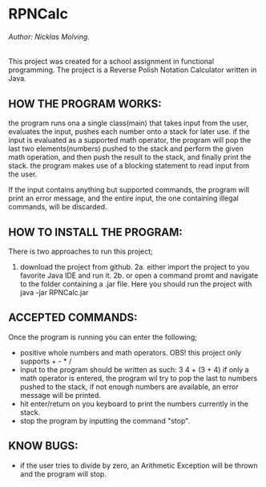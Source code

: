 # RPNCalc

###### Author: Nicklas Molving.

This project was created for a school assignment in functional programming.
The project is a Reverse Polish Notation Calculator written in Java.

## HOW THE PROGRAM WORKS:
the program runs ona a single class(main) that takes input from the user, evaluates the input,
pushes each number onto a stack for later use. if the input is evaluated as a supported math operator,
the program will pop the last two elements(numbers) pushed to the stack and perform the given math operation,
and then push the result to the stack, and finally print the stack. 
the program makes use of a blocking statement to read input from the user. 

If the input contains anything but supported commands,
the program will print an error message, and the entire input, the one containing illegal commands, will be discarded.


## HOW TO INSTALL THE PROGRAM:
There is two approaches to run this project;
1. download the project from github.
2a. either import the project to you favorite Java IDE and run it.
2b. or open a command promt and navigate to the folder containing a .jar file.
Here you should run the project with java -jar RPNCalc.jar

## ACCEPTED COMMANDS:
Once the program is running you can enter the following;
- positive whole numbers and math operators. OBS! this project only supports + - * /
- input to the program should be written as such: 3 4 + (3 + 4) if only a math operator is entered, the program wil try
to pop the last to numbers pushed to the stack, if not enough numbers are available, an error message will be printed.
- hit enter/return on you keyboard to print the numbers currently in the stack.
- stop the program by inputting the command "stop".

## KNOW BUGS:
- if the user tries to divide by zero, an Arithmetic Exception will be thrown and the program will stop.
